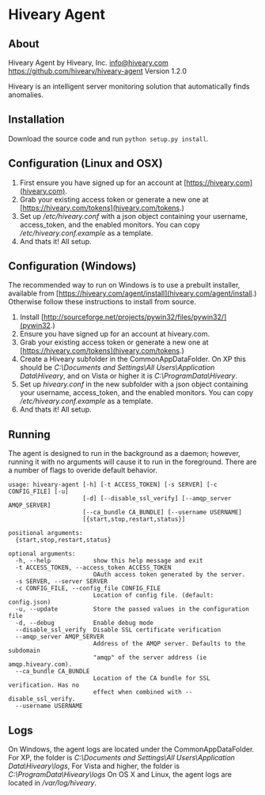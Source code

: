 
Hiveary Agent
=============

About
-----

Hiveary Agent by Hiveary, Inc. <info@hiveary.com>
<https://github.com/hiveary/hiveary-agent>
Version 1.2.0

Hiveary is an intelligent server monitoring solution that automatically finds anomalies.


Installation
--------------------------

Download the source code and run `python setup.py install`.


Configuration (Linux and OSX)
--------------------------

1. First ensure you have signed up for an account at [https://hiveary.com](hiveary.com).
2. Grab your existing access token or generate a new one at [https://hiveary.com/tokens](hiveary.com/tokens.)
3. Set up _/etc/hiveary.conf_ with a json object containing your username, access_token, and the enabled monitors. You can copy _/etc/hiveary.conf.example_ as a template.
4. And thats it! All setup.


Configuration (Windows)
--------------------------

The recommended way to run on Windows is to use a prebuilt installer, available
from [https://hiveary.com/agent/install](hiveary.com/agent/install.) Otherwise follow these instructions to install from source.

1. Install [http://sourceforge.net/projects/pywin32/files/pywin32/](pywin32.)
2. Ensure you have signed up for an account at hiveary.com.
3. Grab your existing access token or generate a new one at [https://hiveary.com/tokens](hiveary.com/tokens.)
4. Create a Hiveary subfolder in the CommonAppDataFolder. On XP this should be _C:\Documents and Settings\All Users\Application Data\Hiveary_, and on Vista or higher it is _C:\ProgramData\Hiveary_.
4. Set up _hiveary.conf_ in the new subfolder with a json object containing your username, access_token, and the enabled monitors. You can copy _/etc/hiveary.conf.example_ as a template.
5. And thats it! All setup.


Running
---------

The agent is designed to run in the background as a daemon; however, running it
with no arguments will cause it to run in the foreground.
There are a number of flags to overide default behavior.

    usage: hiveary-agent [-h] [-t ACCESS_TOKEN] [-s SERVER] [-c CONFIG_FILE] [-u]
                         [-d] [--disable_ssl_verify] [--amqp_server AMQP_SERVER]
                         [--ca_bundle CA_BUNDLE] [--username USERNAME]
                         [{start,stop,restart,status}]

    positional arguments:
      {start,stop,restart,status}

    optional arguments:
      -h, --help            show this help message and exit
      -t ACCESS_TOKEN, --access_token ACCESS_TOKEN
                            OAuth access token generated by the server.
      -s SERVER, --server SERVER
      -c CONFIG_FILE, --config_file CONFIG_FILE
                            Location of config file. (default: config.json)
      -u, --update          Store the passed values in the configuration file
      -d, --debug           Enable debug mode
      --disable_ssl_verify  Disable SSL certificate verification
      --amqp_server AMQP_SERVER
                            Address of the AMQP server. Defaults to the subdomain
                            "amqp" of the server address (ie amqp.hiveary.com).
      --ca_bundle CA_BUNDLE
                            Location of the CA bundle for SSL verification. Has no
                            effect when combined with --disable_ssl_verify.
      --username USERNAME


Logs
--------------------------
On Windows, the agent logs are located under the CommonAppDataFolder. For XP, the folder is _C:\Documents and Settings\All Users\Application Data\Hiveary\logs_, For Vista and higher, the folder is _C:\ProgramData\Hiveary\logs_
On OS X and Linux, the agent logs are located in _/var/log/hiveary_.
